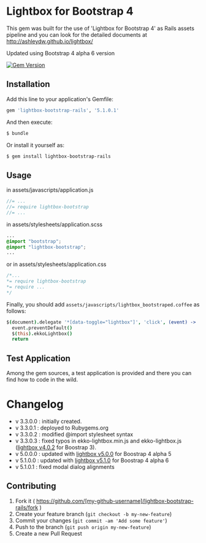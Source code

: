# Lightbox for Bootstrap 4

This gem was built for the use of 'Lightbox for Bootstrap 4' as Rails assets pipeline and you can look for the detailed documents at http://ashleydw.github.io/lightbox/

Updated using Bootstrap 4 alpha 6 version

[![Gem Version](https://badge.fury.io/rb/lightbox-bootstrap-rails.svg)](http://badge.fury.io/rb/lightbox-bootstrap-rails)

## Installation

Add this line to your application's Gemfile:

```ruby
gem 'lightbox-bootstrap-rails', '5.1.0.1'
```

And then execute:

```bash
$ bundle
```

Or install it yourself as:

```bash
$ gem install lightbox-bootstrap-rails
```

## Usage

in assets/javascripts/application.js

``` javascript
//= ...
//= require lightbox-bootstrap
//= ...
```

in assets/stylesheets/application.scss

``` css
...
@import "bootstrap";
@import "lightbox-bootstrap";
...
```

or in assets/stylesheets/application.css

``` css
/*...
*= require lightbox-bootstrap
*= require ...
*/
```

Finally, you should add `assets/javascripts/lightbox_bootstraped.coffee` as follows:

``` coffee
$(document).delegate '*[data-toggle="lightbox"]', 'click', (event) ->
  event.preventDefault()
  $(this).ekkoLightbox()
  return
```

## Test Application

Among the gem sources, a test application is provided and there you can find how to code in the wild.

# Changelog

  - v 3.3.0.0 : initially created.
  - v 3.3.0.1 : deployed to Rubygems.org
  - v 3.3.0.2 : modified @import stylesheet syntax
  - v 3.3.0.3 : fixed typos in ekko-lightbox.min.js and ekko-lightbox.js ([lightbox v4.0.2](https://github.com/ashleydw/lightbox/tree/v4.0.2) for Boostrap 3).
  - v 5.0.0.0 : updated with [lightbox v5.0.0](https://github.com/ashleydw/lightbox/tree/v5.0.0) for Boostrap 4 alpha 5
  - v 5.1.0.0 : updated with [lightbox v5.1.0](https://github.com/ashleydw/lightbox/tree/v5.1.0) for Boostrap 4 alpha 6
  - v 5.1.0.1 : fixed modal dialog alignments

## Contributing

1. Fork it ( https://github.com/[my-github-username]/lightbox-bootstrap-rails/fork )
2. Create your feature branch (`git checkout -b my-new-feature`)
3. Commit your changes (`git commit -am 'Add some feature'`)
4. Push to the branch (`git push origin my-new-feature`)
5. Create a new Pull Request

